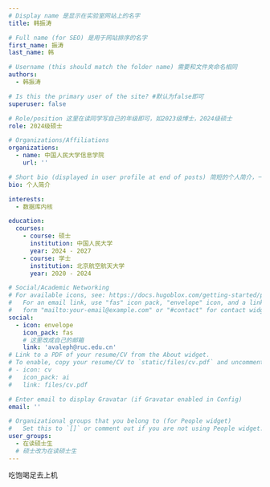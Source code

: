 ```yaml
---
# Display name 是显示在实验室网站上的名字
title: 韩振涛

# Full name (for SEO) 是用于网站排序的名字
first_name: 振涛
last_name: 韩

# Username (this should match the folder name) 需要和文件夹命名相同
authors:
  - 韩振涛

# Is this the primary user of the site? #默认为false即可
superuser: false

# Role/position 这里在读同学写自己的年级即可，如2023级博士，2024级硕士
role: 2024级硕士

# Organizations/Affiliations
organizations:
  - name: 中国人民大学信息学院
    url: ''

# Short bio (displayed in user profile at end of posts) 简短的个人简介，一两句话即可
bio: 个人简介

interests:
  - 数据库内核

education:
  courses:
    - course: 硕士
      institution: 中国人民大学
      year: 2024 - 2027
    - course: 学士
      institution: 北京航空航天大学
      year: 2020 - 2024

# Social/Academic Networking
# For available icons, see: https://docs.hugoblox.com/getting-started/page-builder/#icons
#   For an email link, use "fas" icon pack, "envelope" icon, and a link in the
#   form "mailto:your-email@example.com" or "#contact" for contact widget.
social:
  - icon: envelope
    icon_pack: fas
    # 这里改成自己的邮箱
    link: 'avaleph@ruc.edu.cn'
# Link to a PDF of your resume/CV from the About widget.
# To enable, copy your resume/CV to `static/files/cv.pdf` and uncomment the lines below.
# - icon: cv
#   icon_pack: ai
#   link: files/cv.pdf

# Enter email to display Gravatar (if Gravatar enabled in Config)
email: ''

# Organizational groups that you belong to (for People widget)
#   Set this to `[]` or comment out if you are not using People widget.
user_groups:
  - 在读硕士生
  # 硕士改为在读硕士生
---
```


吃饱喝足去上机